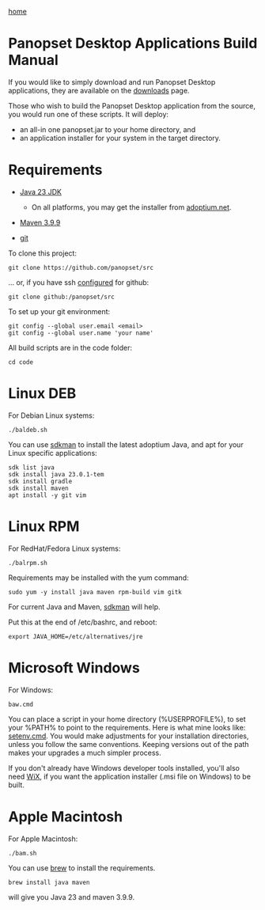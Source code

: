 [home](../README.md)

# Panopset Desktop Applications Build Manual

If you would like to simply download and run Panopset Desktop applications, they are available on the [downloads](https://panopset.com/downloads.html) page.

Those who wish to build the Panopset Desktop application from the source, you would run one of these scripts.
It will deploy:

* an all-in one panopset.jar to your home directory, and
* an application installer for your system in the target directory.

# Requirements

* [Java 23 JDK](https://adoptium.net/)
  * On all platforms, you may get the installer from [adoptium.net](https://adoptium.net/).

* [Maven 3.9.9](https://maven.apache.org/download.cgi)
* [git](https://git-scm.com/)


To clone this project:


    git clone https://github.com/panopset/src


... or, if you have ssh [configured](workstation.md) for github:


    git clone github:/panopset/src


To set up your git environment:


    git config --global user.email <email>
    git config --global user.name 'your name'

All build scripts are in the code folder:
    

    cd code


# Linux DEB

For Debian Linux systems:


    ./baldeb.sh


You can use [sdkman](https://sdkman.io/) to install the latest adoptium Java, and
apt for your Linux specific applications:

    sdk list java
    sdk install java 23.0.1-tem
    sdk install gradle
    sdk install maven
    apt install -y git vim

# Linux RPM

For RedHat/Fedora Linux systems:

    ./balrpm.sh

Requirements may be installed with the yum command:

    sudo yum -y install java maven rpm-build vim gitk
    
For current Java and Maven, [sdkman](https://sdkman.io/) will help.

Put this at the end of /etc/bashrc, and reboot:

    export JAVA_HOME=/etc/alternatives/jre


# Microsoft Windows

For Windows:

    baw.cmd

You can place a script in your home directory (%USERPROFILE%), to set your %PATH% to point
to the requirements. Here is what mine looks like:  [setenv.cmd](platforms/win/setenv.cmd). You would make adjustments
for your installation directories, unless you follow the same conventions. Keeping versions out of the path
makes your upgrades a much simpler process.


If you don't already have Windows developer tools installed, you'll also need [WiX](https://en.wikipedia.org/wiki/WiX), if you want the application installer (.msi file on Windows) to be built.

# Apple Macintosh

For Apple Macintosh:


    ./bam.sh


You can use [brew](https://brew.sh/) to install the requirements.

    brew install java maven

will give you Java 23 and maven 3.9.9.
